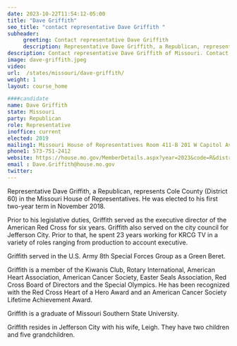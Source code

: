 ```yaml
---
date: 2023-10-22T11:54:12-05:00
title: "Dave Griffith"
seo_title: "contact representative Dave Griffith "
subheader:
     greeting: Contact representative Dave Griffith
     description: Representative Dave Griffith, a Republican, represents Cole County (District 60) in the Missouri House of Representatives. He was elected to his first two-year term in November 2018.
description: Contact representative Dave Griffith of Missouri. Contact information for Dave Griffith includes email address, phone number, and mailing address.
image: dave-griffith.jpeg
video:
url:  /states/missouri/dave-griffith/
weight: 1
layout: course_home

####candidate
name: Dave Griffith
state: Missouri
party: Republican
role: Representative
inoffice: current
elected: 2019
mailing1: Missouri House of Representatives Room 411-B 201 W Capitol Ave Jefferson City, MO 65101
phone1: 573-751-2412
website: https://house.mo.gov/MemberDetails.aspx?year=2023&code=R&district=060/
email : Dave.Griffith@house.mo.gov
twitter:
---
```


Representative Dave Griffith, a Republican, represents Cole County (District 60) in the Missouri House of Representatives. He was elected to his first two-year term in November 2018.

Prior to his legislative duties, Griffith served as the executive director of the American Red Cross for six years. Griffith also served on the city council for Jefferson City. Prior to that, he spent 23 years working for KRCG TV in a variety of roles ranging from production to account executive.

Griffith served in the U.S. Army 8th Special Forces Group as a Green Beret.

Griffith is a member of the Kiwanis Club, Rotary International, American Heart Association, American Cancer Society, Easter Seals Association, Red Cross Board of Directors and the Special Olympics. He has been recognized with the Red Cross Heart of a Hero Award and an American Cancer Society Lifetime Achievement Award.

Griffith is a graduate of Missouri Southern State University.

Griffith resides in Jefferson City with his wife, Leigh. They have two children and five grandchildren.
